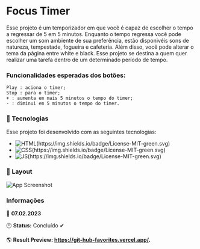 # Focus Timer 

Esse projeto é um temporizador em que você é capaz de escolher o tempo a regressar de 5 em 5 minutos. Enquanto o tempo regressa você pode escolher um som ambiente de sua preferência, estão disponivéis sons de natureza, tempestade, fogueira e cafeteria. Além disso, você pode alterar o tema da página entre white e black.
Esse projeto se destina a quem quer realizar uma tarefa dentro de um determinado período de tempo.

### Funcionalidades esperadas dos botões:

    Play : aciona o timer;
    Stop : para o timer;
    + : aumenta em mais 5 minutos o tempo do timer;
    - : diminui em 5 minutos o tempo do timer.
    
 ###   	&#128640; Tecnologias
Esse projeto foi desenvolvido com as seguintes tecnologias:

- ![HTML(https://img.shields.io/badge/License-MIT-green.svg)](https://camo.githubusercontent.com/c8d13e1c596a6726b1da8475a9299fac133f95ef009083b48be01f975a44987e/68747470733a2f2f696d672e736869656c64732e696f2f62616467652f2d48544d4c2d3035313232413f7374796c653d666c6174266c6f676f3d48544d4c35)
- ![CSS(https://img.shields.io/badge/License-MIT-green.svg)](https://camo.githubusercontent.com/d738d76484d50c8345c2d01e39364b707285bc7936140858e7909dfe6424efb2/68747470733a2f2f696d672e736869656c64732e696f2f62616467652f2d4353532d3035313232413f7374796c653d666c6174266c6f676f3d43535333266c6f676f436f6c6f723d313537324236)
- ![JS(https://img.shields.io/badge/License-MIT-green.svg)](https://camo.githubusercontent.com/6e8ce928be6e5866e27140eb0bb25479b52137d75ee0196e7b67c91038a9abc3/68747470733a2f2f696d672e736869656c64732e696f2f62616467652f2d4a6176615363726970742d3035313232413f7374796c653d666c6174266c6f676f3d6a617661736372697074)

### &#128204; Layout

![App Screenshot](https://i.imgur.com/mDkI6du.png)

### Informações
📅 **07.02.2023**

🕛 **Status:** Concluído ✔

🌎 **Result Preview: https://git-hub-favorites.vercel.app/.**
